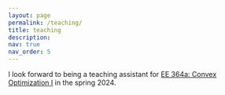 ```yaml
---
layout: page
permalink: /teaching/
title: teaching
description: 
nav: true
nav_order: 5
---
```


I look forward to being a teaching assistant for [EE 364a: Convex Optimization I](https://web.stanford.edu/class/ee364a/) in the spring 2024.

